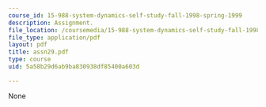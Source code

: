 ```yaml
---
course_id: 15-988-system-dynamics-self-study-fall-1998-spring-1999
description: Assignment.
file_location: /coursemedia/15-988-system-dynamics-self-study-fall-1998-spring-1999/5a58b29d6ab9ba830938df85400a603d_assn29.pdf
file_type: application/pdf
layout: pdf
title: assn29.pdf
type: course
uid: 5a58b29d6ab9ba830938df85400a603d

---
```

None